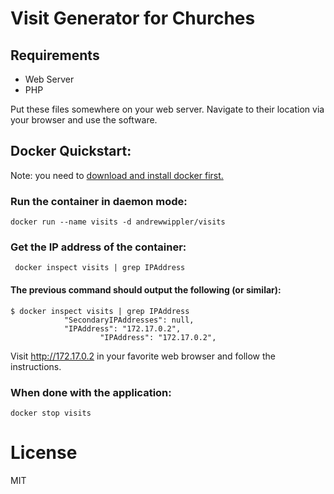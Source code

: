 # Visit Generator for Churches

## Requirements
- Web Server
- PHP

Put these files somewhere on your web server. Navigate to their location via your browser and use the software.

## Docker Quickstart:

Note: you need to [download and install docker first.](https://www.docker.com/community-edition#download)

### Run the container in daemon mode:
```
docker run --name visits -d andrewwippler/visits
```
### Get the IP address of the container:
```
 docker inspect visits | grep IPAddress
```
#### The previous command should output the following (or similar):
```
$ docker inspect visits | grep IPAddress
            "SecondaryIPAddresses": null,
            "IPAddress": "172.17.0.2",
                    "IPAddress": "172.17.0.2",
```
Visit http://172.17.0.2 in your favorite web browser and follow the instructions.

### When done with the application:
```
docker stop visits
```

# License
MIT 
